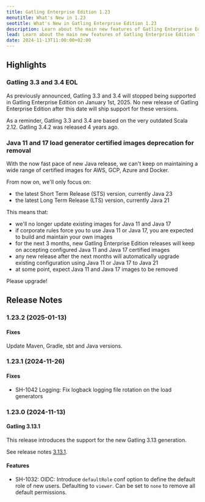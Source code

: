 ```yaml
---
title: Gatling Enterprise Edition 1.23
menutitle: What's New in 1.23
seotitle: What's New in Gatling Enterprise Edition 1.23
description: Learn about the main new features of Gatling Enterprise Edition 1.23
lead: Learn about the main new features of Gatling Enterprise Edition 1.23
date: 2024-11-13T11:00:00+02:00
---
```


## Highlights

### Gatling 3.3 and 3.4 EOL

As previously announced, Gatling 3.3 and 3.4 will stopped being supported in Gatling Enterprise Edition on January 1st, 2025.
No new release of Gatling Enterprise Edition after this date will ship support for these versions.

As a reminder, Gatling 3.3 and 3.4 are based on the very outdated Scala 2.12. Gatling 3.4.2 was released 4 years ago.

### Java 11 and 17 load generator certified images deprecation for removal

With the now fast pace of new Java release, we can't keep on maintaining a wide range of certified images for AWS, GCP, Azure and Docker.

From now on, we'll only focus on:

* the latest Short Term Release (STS) version, currently Java 23
* the latest Long Term Release (LTS) version, currently Java 21

This means that:
* we'll no longer update existing images for Java 11 and Java 17
* if corporate rules force you to use Java 11 or Java 17, you are expected to build and maintain your own images
* for the next 3 months, new Gatling Enterprise Edition releases will keep on accepting configured Java 11 and Java 17 certified images
* any new release after the next months will automatically upgrade existing configuration using Java 11 or Java 17 to Java 21
* at some point, expect Java 11 and Java 17 images to be removed

Please upgrade!

## Release Notes

### 1.23.2 (2025-01-13)

#### Fixes

Update Maven, Gradle, sbt and Java versions.


### 1.23.1 (2024-11-26)

#### Fixes

* SH-1042 Logging: Fix logback logging file rotation on the load generators

### 1.23.0 (2024-11-13)

#### Gatling 3.13.1

This release introduces the support for the new Gatling 3.13 generation.

See release notes [3.13.1](https://github.com/gatling/gatling/milestone/129?closed=1).

#### Features

* SH-1032: OIDC: Introduce `defaultRole` conf option to define the default role of new users. Defaulting to `viewer`. Can be set to `none` to remove all default permissions.
